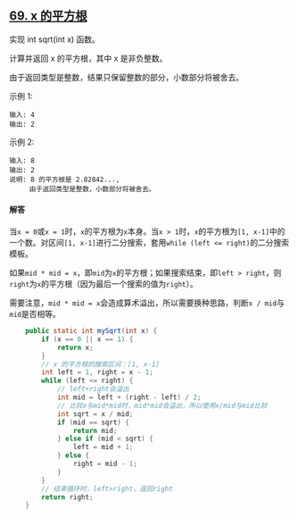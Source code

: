 ## [69. x 的平方根](https://leetcode-cn.com/problems/sqrtx/)
实现 int sqrt(int x) 函数。

计算并返回 x 的平方根，其中 x 是非负整数。

由于返回类型是整数，结果只保留整数的部分，小数部分将被舍去。

示例 1:
```
输入: 4
输出: 2
```

示例 2:
```
输入: 8
输出: 2
说明: 8 的平方根是 2.82842..., 
     由于返回类型是整数，小数部分将被舍去。
```

#### 解答
当`x = 0`或`x = 1`时，`x`的平方根为`x`本身。当`x > 1`时，`x`的平方根为`[1, x-1]`中的一个数。对区间`[1, x-1]`进行二分搜索，套用`while (left <= right)`的二分搜索模板。

如果`mid * mid = x`，即`mid`为`x`的平方根；如果搜索结束，即`left > right`，则`right`为`x`的平方根（因为最后一个搜索的值为`right`）。

需要注意，`mid * mid = x`会造成算术溢出，所以需要换种思路，判断`x / mid`与`mid`是否相等。

```java
    public static int mySqrt(int x) {
        if (x == 0 || x == 1) {
            return x;
        }
        // x 的平方根的搜索区间：[1, x-1]
        int left = 1, right = x - 1;
        while (left <= right) {
            // left+right会溢出
            int mid = left + (right - left) / 2;
            // 比较x与mid*mid时，mid*mid会溢出，所以使用x/mid与mid比较
            int sqrt = x / mid;
            if (mid == sqrt) {
                return mid;
            } else if (mid < sqrt) {
                left = mid + 1;
            } else {
                right = mid - 1;
            }
        }
        // 结束循环时，left>right，返回right
        return right;
    }

```